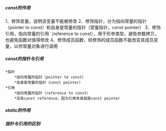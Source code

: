 ##### const的作用
1、修饰变量，说明该变量不能被修改
2、修饰指针，分为指向常量的指针（pointer to const）和自身是常量的指针（常量指针，const pointer）
3、修饰引用，指向常量的引用（reference to const），用于形参类型，避免参数拷贝，也避免函数对值得修改
4、修饰成员函数，经修饰的成员函数不能改变其成员变量，以供常量对象进行调用

##### const的指针与引用
    *指针
        *指向常量的指针（pointer to const）
        *自身是常量的指针（const pointer）
    *引用
        *指向常量的指针（reference to const）
        *没有const reference，因为引用本身就是const pointer

##### static的作用

##### 指针与引用的区别
